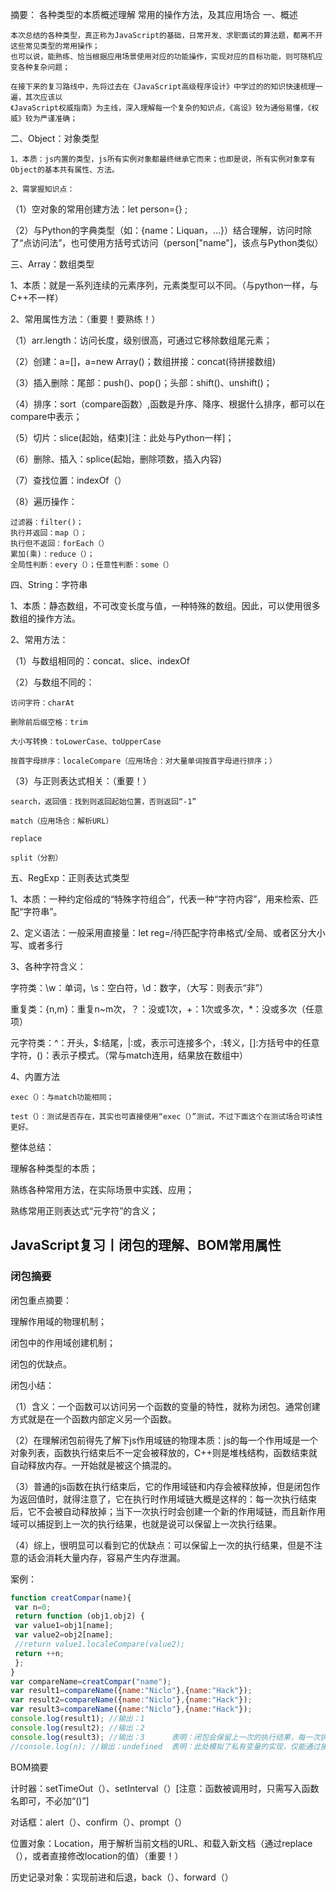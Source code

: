 ﻿摘要：
各种类型的本质概述理解
常用的操作方法，及其应用场合
一、概述

	本次总结的各种类型，真正称为JavaScript的基础，日常开发、求职面试的算法题，都离不开这些常见类型的常用操作；
	也可以说，能熟练、恰当根据应用场景使用对应的功能操作，实现对应的目标功能，则可随机应变各种复杂问题；

	在接下来的复习路线中，先将过去在《JavaScript高级程序设计》中学过的的知识快速梳理一遍，其次应该以
	《JavaScript权威指南》为主线，深入理解每一个复杂的知识点，《高设》较为通俗易懂，《权威》较为严谨准确；

二、Object：对象类型

    1、本质：js内置的类型，js所有实例对象都最终继承它而来；也即是说，所有实例对象享有Object的基本共有属性、方法。

    2、需掌握知识点：

（1）空对象的常用创建方法：let person={}  ;

（2）与Python的字典类型（如：{name：Liquan，...}）结合理解，访问时除了“点访问法”，也可使用方括号式访问（person["name"]，该点与Python类似）

三、Array：数组类型

1、本质：就是一系列连续的元素序列，元素类型可以不同。（与python一样，与C++不一样）

2、常用属性方法：（重要！要熟练！）

（1）arr.length：访问长度，级别很高，可通过它移除数组尾元素；

（2）创建：a=[]，a=new Array()；数组拼接：concat(待拼接数组)

（3）插入删除：尾部：push()、pop()；头部：shift()、unshift()；

（4）排序：sort（compare函数）,函数是升序、降序、根据什么排序，都可以在compare中表示；

（5）切片：slice(起始，结束)[注：此处与Python一样]；

（6）删除、插入：splice(起始，删除项数，插入内容)

（7）查找位置：indexOf（）

（8）遍历操作：

	过滤器：filter()；
	执行并返回：map（）；
	执行但不返回：forEach（）
	累加(乘)：reduce（）；
	全局性判断：every（）；任意性判断：some（）

四、String：字符串

1、本质：静态数组，不可改变长度与值，一种特殊的数组。因此，可以使用很多数组的操作方法。

2、常用方法：

（1）与数组相同的：concat、slice、indexOf

（2）与数组不同的：

	访问字符：charAt

	删除前后缀空格：trim

	大小写转换：toLowerCase、toUpperCase

	按首字母排序：localeCompare（应用场合：对大量单词按首字母进行排序；）

（3）与正则表达式相关：（重要！）

	search，返回值：找到则返回起始位置，否则返回“-1”

	match（应用场合：解析URL）

	replace

	split（分割）

五、RegExp：正则表达式类型

1、本质：一种约定俗成的“特殊字符组合”，代表一种“字符内容”，用来检索、匹配“字符串”。

2、定义语法：一般采用直接量：let reg=/待匹配字符串格式/全局、或者区分大小写、或者多行

3、各种字符含义：

字符类：\w：单词，\s：空白符，\d：数字，（大写：则表示“非”）

重复类：{n,m}：重复n~m次，？：没或1次，+：1次或多次，*：没或多次（任意项）

元字符类：^：开头，$:结尾，|:或，表示可连接多个，\:转义，[]:方括号中的任意字符，()：表示子模式。（常与match连用，结果放在数组中）

4、内置方法

    exec（）：与match功能相同；

    test（）：测试是否存在，其实也可直接使用“exec（）”测试，不过下面这个在测试场合可读性更好。

整体总结：

理解各种类型的本质；

熟练各种常用方法，在实际场景中实践、应用；

熟练常用正则表达式“元字符”的含义；


## JavaScript复习丨闭包的理解、BOM常用属性

### 闭包摘要

闭包重点摘要：

理解作用域的物理机制；

闭包中的作用域创建机制；

闭包的优缺点。


闭包小结：

（1）含义：一个函数可以访问另一个函数的变量的特性，就称为闭包。通常创建方式就是在一个函数内部定义另一个函数。

（2）在理解闭包前得先了解下js作用域链的物理本质：js的每一个作用域是一个对象列表，函数执行结束后不一定会被释放的，C++则是堆栈结构，函数结束就自动释放内存。一开始就是被这个搞混的。

（3）普通的js函数在执行结束后，它的作用域链和内存会被释放掉，但是闭包作为返回值时，就得注意了，它在执行时作用域链大概是这样的：每一次执行结束后，它不会被自动释放掉；当下一次执行时会创建一个新的作用域链，而且新作用域可以捕捉到上一次的执行结果，也就是说可以保留上一次执行结果。

（4）综上，很明显可以看到它的优缺点：可以保留上一次的执行结果，但是不注意的话会消耗大量内存，容易产生内存泄漏。

案例：
```JavaScript
function creatCompar(name){
 var n=0;
 return function (obj1,obj2) {
 var value1=obj1[name];
 var value2=obj2[name];
 //return value1.localeCompare(value2);
 return ++n;
 };
}
var compareName=creatCompar("name");
var result1=compareName({name:"Niclo"},{name:"Hack"});
var result2=compareName({name:"Niclo"},{name:"Hack"});
var result3=compareName({name:"Niclo"},{name:"Hack"});
console.log(result1); //输出：1
console.log(result2); //输出：2
console.log(result3); //输出：3      表明：闭包会保留上一次的执行结果，每一次执行都是新建一个作用域。
//console.log(n); //输出：undefined  表明：此处模拟了私有变量的实现，仅能通过接口来访问闭包的私有变量。

```

BOM摘要

计时器：setTimeOut（）、setInterval（）[注意：函数被调用时，只需写入函数名即可，不必加“()”]

对话框：alert（）、confirm（）、prompt（）

位置对象：Location，用于解析当前文档的URL、和载入新文档（通过replace（），或者直接修改location的值）（重要！）

历史记录对象：实现前进和后退，back（）、forward（）




















